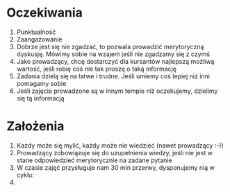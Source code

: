 # Oczekiwania

1. Punktualność
2. Zaangażowanie
3. Dobrze jest się nie zgadzać, to pozwala prowadzić merytoryczną
   dyskusję. Mówimy sobie na wzajem jeśli nie zgadzamy się z czymś
4. Jako prowadzący, chcę dostarczyć dla kursantów najlepszą możliwą
   wartość, jeśli robię coś nie tak proszę o taką informację
5. Zadania dzielą się na łatwe i trudne. Jeśli umiemy coś lepiej niż
   inni pomagamy sobie
6. Jeśli zajęcia prowadzone są w innym tempie niż oczekujemy, dzielimy
   się tą informacją


# Założenia

1. Każdy może się mylić, każdy może nie wiedzieć (nawet prowadzący :-))
2. Prowadzący zobowiązuje się do uzupełnienia wiedzy, jeśli nie jest w
   stane odpowiedzieć merytorycznie na zadane pytanie
3. W czasie zajęć przysługuje nam 30 min przerwy, dysponujemy nią w
   cyklu:
4. 
